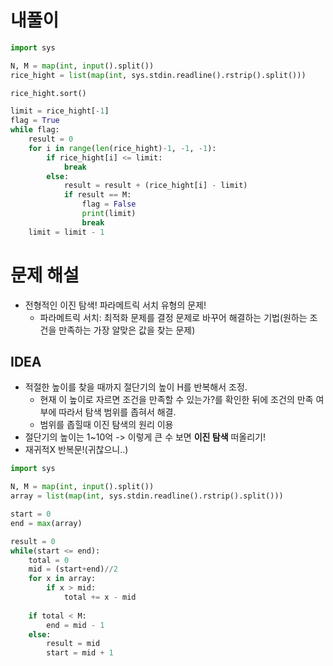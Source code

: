 # 내풀이
```py
import sys

N, M = map(int, input().split())
rice_hight = list(map(int, sys.stdin.readline().rstrip().split()))

rice_hight.sort()

limit = rice_hight[-1]
flag = True
while flag:
    result = 0
    for i in range(len(rice_hight)-1, -1, -1):
        if rice_hight[i] <= limit:
            break
        else:
            result = result + (rice_hight[i] - limit)
            if result == M:
                flag = False
                print(limit)
                break
    limit = limit - 1
```
# 문제 해설
- 전형적인 이진 탐색! 파라메트릭 서치 유형의 문제!
    - 파라메트릭 서치: 최적화 문제를 결정 문제로 바꾸어 해결하는 기법(원하는 조건을 만족하는 가장 알맞은 값을 찾는 문제)

## IDEA
- 적절한 높이를 찾을 때까지 절단기의 높이 H를 반복해서 조정.
    - 현재 이 높이로 자르면 조건을 만족할 수 있는가?를 확인한 뒤에 조건의 만족 여부에 따라서 탐색 범위를 좁혀서 해결.
    - 범위를 좁힐때 이진 탐색의 원리 이용
- 절단기의 높이는 1~10억 -> 이렇게 큰 수 보면 **이진 탐색** 떠올리기!
- 재귀적X 반복문!(귀찮으니..)

```py
import sys

N, M = map(int, input().split())
array = list(map(int, sys.stdin.readline().rstrip().split()))

start = 0
end = max(array)

result = 0
while(start <= end):
    total = 0
    mid = (start+end)//2
    for x in array:
        if x > mid:
            total += x - mid
    
    if total < M:
        end = mid - 1
    else:
        result = mid
        start = mid + 1